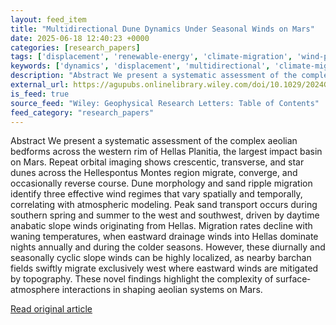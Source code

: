 ```yaml
---
layout: feed_item
title: "Multidirectional Dune Dynamics Under Seasonal Winds on Mars"
date: 2025-06-18 12:40:23 +0000
categories: [research_papers]
tags: ['displacement', 'renewable-energy', 'climate-migration', 'wind-power']
keywords: ['dynamics', 'displacement', 'multidirectional', 'climate-migration', 'wind-power', 'dune', 'renewable-energy']
description: "Abstract We present a systematic assessment of the complex aeolian bedforms across the western rim of Hellas Planitia, the largest impact basin on Mars"
external_url: https://agupubs.onlinelibrary.wiley.com/doi/10.1029/2024GL114583?af=R
is_feed: true
source_feed: "Wiley: Geophysical Research Letters: Table of Contents"
feed_category: "research_papers"
---
```


Abstract We present a systematic assessment of the complex aeolian bedforms across the western rim of Hellas Planitia, the largest impact basin on Mars. Repeat orbital imaging shows crescentic, transverse, and star dunes across the Hellespontus Montes region migrate, converge, and occasionally reverse course. Dune morphology and sand ripple migration identify three effective wind regimes that vary spatially and temporally, correlating with atmospheric modeling. Peak sand transport occurs during southern spring and summer to the west and southwest, driven by daytime anabatic slope winds originating from Hellas. Migration rates decline with waning temperatures, when eastward drainage winds into Hellas dominate nights annually and during the colder seasons. However, these diurnally and seasonally cyclic slope winds can be highly localized, as nearby barchan fields swiftly migrate exclusively west where eastward winds are mitigated by topography. These novel findings highlight the complexity of surface‐atmosphere interactions in shaping aeolian systems on Mars.

[Read original article](https://agupubs.onlinelibrary.wiley.com/doi/10.1029/2024GL114583?af=R)
